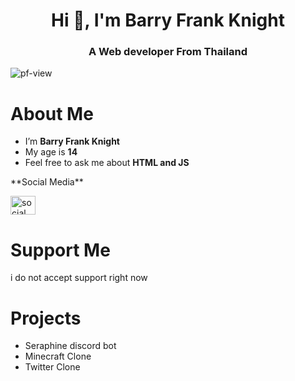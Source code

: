 

<!--
**BarryFrankXD/BarryFrankXD** is a ✨ _special_ ✨ repository because its `README.md` (this file) appears on your GitHub profile.

Here are some ideas to get you started:
-->
<html>
<link rel="preconnect" href="https://fonts.googleapis.com">
<link rel="preconnect" href="https://fonts.gstatic.com" crossorigin>
<link href="https://fonts.googleapis.com/css2?family=Kanit:wght@200&display=swap" rel="stylesheet">


<h1 align="center">Hi 👋, I'm Barry Frank Knight</h1>
<h3 align="center">A Web developer From Thailand</h3>


<p align="left"> <img src="https://komarev.com/ghpvc/?username=BarryFrankXD&label=Profile%20views&color=0e75b6&style=flat" alt="pf-view" /> </p>

# About Me
- I’m  **Barry Frank Knight**
- My age is  **14**
- Feel free to ask me about  **HTML and JS**
<p> **Social Media** </p>
<p align="left">
<a href="https://instagram.com/itsnot_barryfrank" target="blank"><img align="center" src="https://raw.githubusercontent.com/rahuldkjain/github-profile-readme-generator/master/src/images/icons/Social/instagram.svg" alt="social" height="30" width="40" /></a>
</p>

# Support Me
<p>i do not accept support right now</p>

# Projects
- Seraphine discord bot
- Minecraft Clone
- Twitter Clone


</html>
